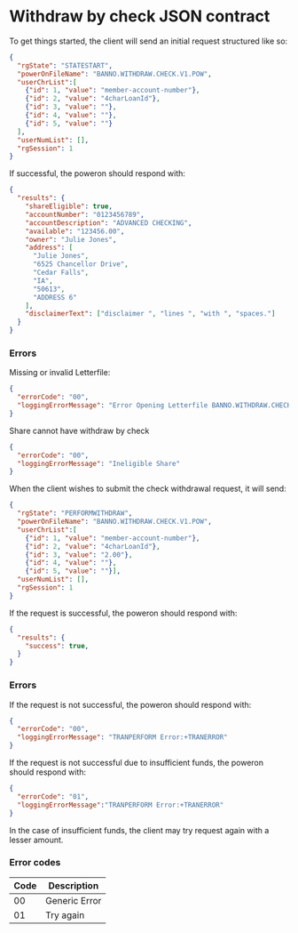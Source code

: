 # Withdraw by check JSON contract
To get things started, the client will send an initial request structured like so:
```json
{
  "rgState": "STATESTART",
  "powerOnFileName": "BANNO.WITHDRAW.CHECK.V1.POW",
  "userChrList":[
    {"id": 1, "value": "member-account-number"},
    {"id": 2, "value": "4charLoanId"},
    {"id": 3, "value": ""},
    {"id": 4, "value": ""},
    {"id": 5, "value": ""}
  ],
  "userNumList": [],
  "rgSession": 1
}
```
If successful, the poweron should respond with:
```json
{
  "results": {
    "shareEligible": true,
    "accountNumber": "0123456789",
    "accountDescription": "ADVANCED CHECKING",
    "available": "123456.00",
    "owner": "Julie Jones",
    "address": [
      "Julie Jones",
      "6525 Chancellor Drive",
      "Cedar Falls",
      "IA",
      "50613",
      "ADDRESS 6"
    ],
    "disclaimerText": ["disclaimer ", "lines ", "with ", "spaces."]
  }
}
```
### Errors
Missing or invalid Letterfile:
```json
{
  "errorCode": "00",
  "loggingErrorMessage": "Error Opening Letterfile BANNO.WITHDRAW.CHECK.V1.CFG: No such file or directory"
}
```
Share cannot have withdraw by check
```json
{
  "errorCode": "00",
  "loggingErrorMessage": "Ineligible Share"
}
```

When the client wishes to submit the check withdrawal request, it will send:
```json
{
  "rgState": "PERFORMWITHDRAW",
  "powerOnFileName": "BANNO.WITHDRAW.CHECK.V1.POW",
  "userChrList":[
    {"id": 1, "value": "member-account-number"},
    {"id": 2, "value": "4charLoanId"},
    {"id": 3, "value": "2.00"},
    {"id": 4, "value": ""},
    {"id": 5, "value": ""}],
  "userNumList": [],
  "rgSession": 1
}
```
If the request is successful, the poweron should respond with:
```json
{
  "results": {
    "success": true,
  }
}
```
### Errors
If the request is not successful, the poweron should respond with:
```json
{
  "errorCode": "00",
  "loggingErrorMessage": "TRANPERFORM Error:+TRANERROR"
}
```
If the request is not successful due to insufficient funds, the poweron should respond with:
```json
{
  "errorCode": "01",
  "loggingErrorMessage":"TRANPERFORM Error:+TRANERROR"
}
```
In the case of insufficient funds, the client may try request again with a lesser amount.

### Error codes
| Code  | Description         |
|-------|---------------------|
| 00    | Generic Error       |
| 01    | Try again           |
